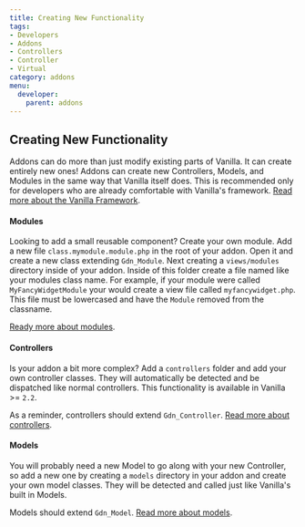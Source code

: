 ```yaml
---
title: Creating New Functionality
tags:
- Developers
- Addons
- Controllers
- Controller
- Virtual
category: addons
menu:
  developer:
    parent: addons
---
```

## Creating New Functionality

Addons can do more than just modify existing parts of Vanilla. It can create entirely new ones! Addons can create new Controllers, Models, and Modules in the same way that Vanilla itself does. This is recommended only for developers who are already comfortable with Vanilla's framework. [Read more about the Vanilla Framework](/developer/framework).

#### Modules

Looking to add a small reusable component? Create your own module. Add a new file `class.mymodule.module.php` in the root of your addon. Open it and create a new class extending `Gdn_Module`. Next creating a `views/modules` directory inside of your addon. Inside of this folder create a file named like your modules class name. For example, if your module were called `MyFancyWidgetModule` your would create a view file called `myfancywidget.php`. This file must be lowercased and have the `Module` removed from the classname.

[Ready more about modules](/developer/framework/modules).

#### Controllers

Is your addon a bit more complex? Add a `controllers` folder and add your own controller classes. They will automatically be detected and be dispatched like normal controllers. This functionality is available in Vanilla >= `2.2`.

As a reminder, controllers should extend `Gdn_Controller`. [Read more about controllers](/developer/framework/controllers).

#### Models

You will probably need a new Model to go along with your new Controller, so add a new one by creating a `models` directory in your addon and create your own model classes. They will be detected and called just like Vanilla's built in Models.

Models should extend `Gdn_Model`. [Read more about models](/developer/framework/models).
